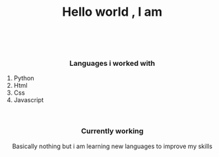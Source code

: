 <body>
<h1 align="center">Hello world , I am <span class="auto"></span> <br></h1> 

<br><br><br>

<h3 align="center">Languages i worked with<br></h3>
<p align="center">
  <ol>
<li>Python</li>
<li>Html</li>
<li>Css</li>
<li>Javascript</li>
  </ol>
</p>
<br>
<h3 align="center">Currently working<br></h3>
<p align="center">Basically nothing but i am learning new languages to improve my skills </p>
<br>
<script src="https://cdn.jsdelivr.net/npm/typed.js@2.0.12"></script>
<script>
var typed2 = new Typed('.auto', {
    strings: ["Abid","a Student","and a Programmer"],
    typeSpeed: 300,
    backSpeed: 300,
    loop: true
  });
</script>
</body>

